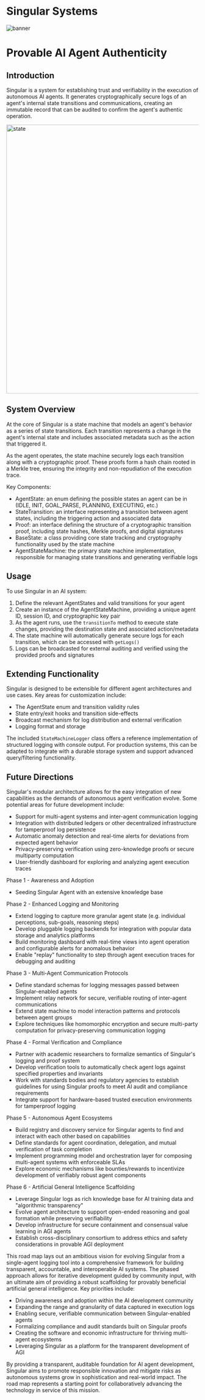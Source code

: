 Singular Systems
=========================================
![banner](https://github.com/user-attachments/assets/0caf7c05-d639-4828-8cba-8c0156929280)

# Provable AI Agent Authenticity
 
Introduction
------------
Singular is a system for establishing trust and verifiability in the execution of autonomous AI agents. It generates cryptographically secure logs of an agent's internal state transitions and communications, creating an immutable record that can be audited to confirm the agent's authentic operation.

<img width="704" alt="state" src="https://github.com/user-attachments/assets/38344e2c-eb6c-4cf0-afe9-f0913d121797" />

System Overview
---------------
At the core of Singular is a state machine that models an agent's behavior as a series of state transitions. Each transition represents a change in the agent's internal state and includes associated metadata such as the action that triggered it.

As the agent operates, the state machine securely logs each transition along with a cryptographic proof. These proofs form a hash chain rooted in a Merkle tree, ensuring the integrity and non-repudiation of the execution trace.

Key Components:
- AgentState: an enum defining the possible states an agent can be in (IDLE, INIT, GOAL_PARSE, PLANNING, EXECUTING, etc.)
- StateTransition: an interface representing a transition between agent states, including the triggering action and associated data
- Proof: an interface defining the structure of a cryptographic transition proof, including state hashes, Merkle proofs, and digital signatures
- BaseState: a class providing core state tracking and cryptography functionality used by the state machine
- AgentStateMachine: the primary state machine implementation, responsible for managing state transitions and generating verifiable logs

Usage
-----
To use Singular in an AI system:
1. Define the relevant AgentStates and valid transitions for your agent
2. Create an instance of the AgentStateMachine, providing a unique agent ID, session ID, and cryptographic key pair  
3. As the agent runs, use the `transitionTo` method to execute state changes, providing the destination state and associated action/metadata
4. The state machine will automatically generate secure logs for each transition, which can be accessed with `getLogs()`
5. Logs can be broadcasted for external auditing and verified using the provided proofs and signatures

Extending Functionality
-----------------------
Singular is designed to be extensible for different agent architectures and use cases. Key areas for customization include:
- The AgentState enum and transition validity rules
- State entry/exit hooks and transition side-effects
- Broadcast mechanism for log distribution and external verification
- Logging format and storage 

The included `StateMachineLogger` class offers a reference implementation of structured logging with console output. For production systems, this can be adapted to integrate with a durable storage system and support advanced query/filtering functionality.

Future Directions
-----------------
Singular's modular architecture allows for the easy integration of new capabilities as the demands of autonomous agent verification evolve. Some potential areas for future development include:
- Support for multi-agent systems and inter-agent communication logging
- Integration with distributed ledgers or other decentralized infrastructure for tamperproof log persistence
- Automatic anomaly detection and real-time alerts for deviations from expected agent behavior
- Privacy-preserving verification using zero-knowledge proofs or secure multiparty computation
- User-friendly dashboard for exploring and analyzing agent execution traces

Phase 1 - Awareness and Adoption
- Seeding Singular Agent with an extensive knowledge base

Phase 2 - Enhanced Logging and Monitoring
- Extend logging to capture more granular agent state (e.g. individual perceptions, sub-goals, reasoning steps)
- Develop pluggable logging backends for integration with popular data storage and analytics platforms 
- Build monitoring dashboard with real-time views into agent operation and configurable alerts for anomalous behavior
- Enable "replay" functionality to step through agent execution traces for debugging and auditing

Phase 3 - Multi-Agent Communication Protocols  
- Define standard schemas for logging messages passed between Singular-enabled agents
- Implement relay network for secure, verifiable routing of inter-agent communications
- Extend state machine to model interaction patterns and protocols between agent groups
- Explore techniques like homomorphic encryption and secure multi-party computation for privacy-preserving communication logging

Phase 4 - Formal Verification and Compliance
- Partner with academic researchers to formalize semantics of Singular's logging and proof system
- Develop verification tools to automatically check agent logs against specified properties and invariants  
- Work with standards bodies and regulatory agencies to establish guidelines for using Singular proofs to meet AI audit and compliance requirements
- Integrate support for hardware-based trusted execution environments for tamperproof logging

Phase 5 - Autonomous Agent Ecosystems
- Build registry and discovery service for Singular agents to find and interact with each other based on capabilities
- Define standards for agent coordination, delegation, and mutual verification of task completion
- Implement programming model and orchestration layer for composing multi-agent systems with enforceable SLAs
- Explore economic mechanisms like bounties/rewards to incentivize development of verifiably robust agent components  

Phase 6 - Artificial General Intelligence Scaffolding 
- Leverage Singular logs as rich knowledge base for AI training data and "algorithmic transparency"
- Evolve agent architecture to support open-ended reasoning and goal formation while preserving verifiability
- Develop infrastructure for secure containment and consensual value learning in AGI agents
- Establish cross-disciplinary consortium to address ethics and safety considerations in provable AGI deployment

This road map lays out an ambitious vision for evolving Singular from a single-agent logging tool into a comprehensive framework for building transparent, accountable, and interoperable AI systems. The phased approach allows for iterative development guided by community input, with an ultimate aim of providing a robust scaffolding for provably beneficial artificial general intelligence. Key priorities include:

- Driving awareness and adoption within the AI development community 
- Expanding the range and granularity of data captured in execution logs
- Enabling secure, verifiable communication between Singular-enabled agents
- Formalizing compliance and audit standards built on Singular proofs
- Creating the software and economic infrastructure for thriving multi-agent ecosystems
- Leveraging Singular as a platform for the transparent development of AGI

By providing a transparent, auditable foundation for AI agent development, Singular aims to promote responsible innovation and mitigate risks as autonomous systems grow in sophistication and real-world impact. The road map represents a starting point for collaboratively advancing the technology in service of this mission.
